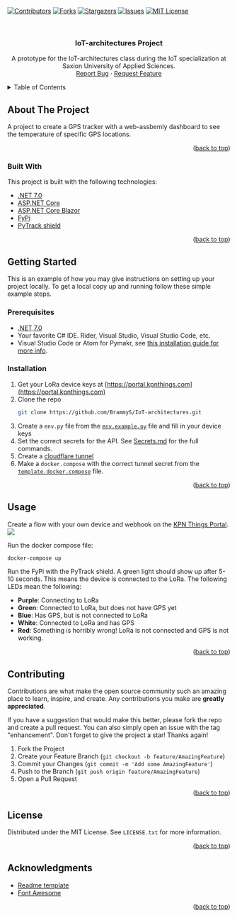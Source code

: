 <!-- Improved compatibility of back to top link: See: https://github.com/othneildrew/Best-README-Template/pull/73 -->
<a name="readme-top"></a>
<!--
*** Thanks for checking out the Best-README-Template. If you have a suggestion
*** that would make this better, please fork the repo and create a pull request
*** or simply open an issue with the tag "enhancement".
*** Don't forget to give the project a star!
*** Thanks again! Now go create something AMAZING! :D
-->



<!-- PROJECT SHIELDS -->
<!--
*** I'm using markdown "reference style" links for readability.
*** Reference links are enclosed in brackets [ ] instead of parentheses ( ).
*** See the bottom of this document for the declaration of the reference variables
*** for contributors-url, forks-url, etc. This is an optional, concise syntax you may use.
*** https://www.markdownguide.org/basic-syntax/#reference-style-links
-->
[![Contributors][contributors-shield]][contributors-url]
[![Forks][forks-shield]][forks-url]
[![Stargazers][stars-shield]][stars-url]
[![Issues][issues-shield]][issues-url]
[![MIT License][license-shield]][license-url]



<!-- PROJECT LOGO -->
<br />
<div align="center">
  <h3 align="center">IoT-architectures Project</h3>

  <p align="center">
    A prototype for the IoT-architectures class during the IoT specialization at Saxion University of Applied Sciences.
    <br />
    <a href="https://github.com/BrammyS/IoT-architectures/issues">Report Bug</a>
    ·
    <a href="https://github.com/BrammyS/IoT-architectures/issues">Request Feature</a>
  </p>
</div>



<!-- TABLE OF CONTENTS -->
<details>
  <summary>Table of Contents</summary>
  <ol>
    <li>
      <a href="#about-the-project">About The Project</a>
      <ul>
        <li><a href="#built-with">Built With</a></li>
      </ul>
    </li>
    <li>
      <a href="#getting-started">Getting Started</a>
      <ul>
        <li><a href="#prerequisites">Prerequisites</a></li>
        <li><a href="#installation">Installation</a></li>
      </ul>
    </li>
    <li><a href="#usage">Usage</a></li>
    <li><a href="#contributing">Contributing</a></li>
    <li><a href="#license">License</a></li>
    <li><a href="#acknowledgments">Acknowledgments</a></li>
  </ol>
</details>

<!-- ABOUT THE PROJECT -->
## About The Project
A project to create a GPS tracker with a web-assbemly dashboard to see the temperature of specific GPS locations.

<p align="right">(<a href="#readme-top">back to top</a>)</p>


### Built With

This project is built with the following technologies:
* [.NET 7.0](https://dotnet.microsoft.com/)
* [ASP.NET Core](https://dotnet.microsoft.com/apps/aspnet)
* [ASP.NET Core Blazor](https://dotnet.microsoft.com/apps/aspnet/web-apps/blazor)
* [FyPi](https://docs.pycom.io/datasheets/development/fipy/)
* [PyTrack shield](https://docs.pycom.io/datasheets/expansionboards/pytrack/)

<p align="right">(<a href="#readme-top">back to top</a>)</p>

<!-- GETTING STARTED -->
## Getting Started

This is an example of how you may give instructions on setting up your project locally.
To get a local copy up and running follow these simple example steps.

### Prerequisites

* [.NET 7.0](https://dotnet.microsoft.com/en-us/download/dotnet/7.0)
* Your favorite C# IDE. Rider, Visual Studio, Visual Studio Code, etc.
* Visual Studio Code or Atom for Pymakr, see [this installation guide for more info](https://docs.pycom.io/gettingstarted/).


### Installation

1. Get your LoRa device keys at [https://portal.kpnthings.com](https://portal.kpnthings.com)
2. Clone the repo
   ```sh
   git clone https://github.com/BrammyS/IoT-architectures.git
   ```
3. Create a `env.py` file from the [`env.example.py`](https://github.com/BrammyS/IoT-architectures/blob/main/src/firmware/env.template.py) file and fill in your device keys
4. Set the correct secrets for the API. See [Secrets.md](https://github.com/BrammyS/IoT-architectures/blob/main/Solution%20items/Secrets.md) for the full commands.
5. Create a [cloudflare tunnel](https://developers.cloudflare.com/cloudflare-one/connections/connect-networks/get-started/)
6. Make a `docker.compose` with the correct tunnel secret from the [`template.docker.compose`](https://github.com/BrammyS/IoT-architectures/blob/main/Solution%20items/template.docker-compose.yaml) file.

<p align="right">(<a href="#readme-top">back to top</a>)</p>


<!-- USAGE EXAMPLES -->
## Usage

Create a flow with your own device and webhook on the [KPN Things Portal](https://portal.kpnthings.com).
![](https://cdn.brammys.com/2023/10/A1m2OzEYHnecXrUg5e4Dr5JabwhfbOJvx8GYgF4NdvRKjlt9kEvquJalQAJAcVDs.png)

Run the docker compose file:
```sh
docker-compose up
```

Run the FyPi with the PyTrack shield. A green light should show up after 5-10 seconds.
This means the device is connected to the LoRa.
The following LEDs mean the following:
* **Purple**: Connecting to LoRa
* **Green**: Connected to LoRa, but does not have GPS yet
* **Blue**: Has GPS, but is not connected to LoRa
* **White**: Connected to LoRa and has GPS
* **Red**: Something is horribly wrong! LoRa is not connected and GPS is not working.

<p align="right">(<a href="#readme-top">back to top</a>)</p>


<!-- CONTRIBUTING -->
## Contributing

Contributions are what make the open source community such an amazing place to learn, inspire, and create. Any contributions you make are **greatly appreciated**.

If you have a suggestion that would make this better, please fork the repo and create a pull request. You can also simply open an issue with the tag "enhancement".
Don't forget to give the project a star! Thanks again!

1. Fork the Project
2. Create your Feature Branch (`git checkout -b feature/AmazingFeature`)
3. Commit your Changes (`git commit -m 'Add some AmazingFeature'`)
4. Push to the Branch (`git push origin feature/AmazingFeature`)
5. Open a Pull Request

<p align="right">(<a href="#readme-top">back to top</a>)</p>


<!-- LICENSE -->
## License

Distributed under the MIT License. See `LICENSE.txt` for more information.

<p align="right">(<a href="#readme-top">back to top</a>)</p>

<!-- ACKNOWLEDGMENTS -->
## Acknowledgments

* [Readme template](https://github.com/othneildrew/Best-README-Template)
* [Font Awesome](https://fontawesome.com)

<p align="right">(<a href="#readme-top">back to top</a>)</p>



<!-- MARKDOWN LINKS & IMAGES -->
<!-- https://www.markdownguide.org/basic-syntax/#reference-style-links -->
[contributors-shield]: https://img.shields.io/github/contributors/BrammyS/IoT-architectures.svg?style=for-the-badge
[contributors-url]: https://github.com/BrammyS/IoT-architectures/graphs/contributors
[forks-shield]: https://img.shields.io/github/forks/BrammyS/IoT-architectures.svg?style=for-the-badge
[forks-url]: https://github.com/BrammyS/IoT-architectures/network/members
[stars-shield]: https://img.shields.io/github/stars/BrammyS/IoT-architectures.svg?style=for-the-badge
[stars-url]: https://github.com/BrammyS/IoT-architectures/stargazers
[issues-shield]: https://img.shields.io/github/issues/BrammyS/IoT-architectures.svg?style=for-the-badge
[issues-url]: https://github.com/BrammyS/IoT-architectures/issues
[license-shield]: https://img.shields.io/github/license/BrammyS/IoT-architectures.svg?style=for-the-badge
[license-url]: https://github.com/BrammyS/IoT-architectures/blob/master/LICENSE.txt
